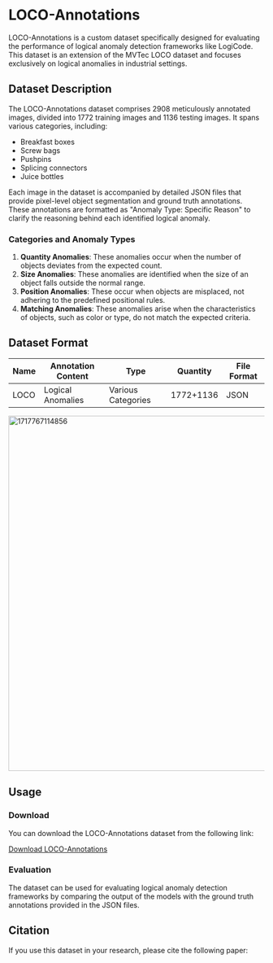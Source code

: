 # LOCO-Annotations

LOCO-Annotations is a custom dataset specifically designed for evaluating the performance of logical anomaly detection frameworks like LogiCode. This dataset is an extension of the MVTec LOCO dataset and focuses exclusively on logical anomalies in industrial settings.

## Dataset Description

The LOCO-Annotations dataset comprises 2908 meticulously annotated images, divided into 1772 training images and 1136 testing images. It spans various categories, including:
- Breakfast boxes
- Screw bags
- Pushpins
- Splicing connectors
- Juice bottles

Each image in the dataset is accompanied by detailed JSON files that provide pixel-level object segmentation and ground truth annotations. These annotations are formatted as "Anomaly Type: Specific Reason" to clarify the reasoning behind each identified logical anomaly.

### Categories and Anomaly Types

1. **Quantity Anomalies**: These anomalies occur when the number of objects deviates from the expected count.
2. **Size Anomalies**: These anomalies are identified when the size of an object falls outside the normal range.
3. **Position Anomalies**: These occur when objects are misplaced, not adhering to the predefined positional rules.
4. **Matching Anomalies**: These anomalies arise when the characteristics of objects, such as color or type, do not match the expected criteria.

## Dataset Format

| Name  | Annotation Content  | Type               | Quantity |File Format |
|-------|----------------------|--------------------|----------|-------------|
| LOCO  | Logical Anomalies    | Various Categories | 1772+1136| JSON        |

<img width="698" alt="1717767114856" src="https://github.com/22strongestme/LOCO-Annotations/assets/55016895/d89eb8bf-6206-445d-bb72-039cd68bad7f">

## Usage

### Download

You can download the LOCO-Annotations dataset from the following link:

[Download LOCO-Annotations]([https://github.com/yourusername/LOCO-Annotations/releases/download/v1.0/loco-annotations.zip](https://drive.google.com/file/d/1LjsX6bmpC1IIipQSlcq1RwfNC78R0iU-/view?usp=drive_link))

### Evaluation

The dataset can be used for evaluating logical anomaly detection frameworks by comparing the output of the models with the ground truth annotations provided in the JSON files.


## Citation

If you use this dataset in your research, please cite the following paper:


